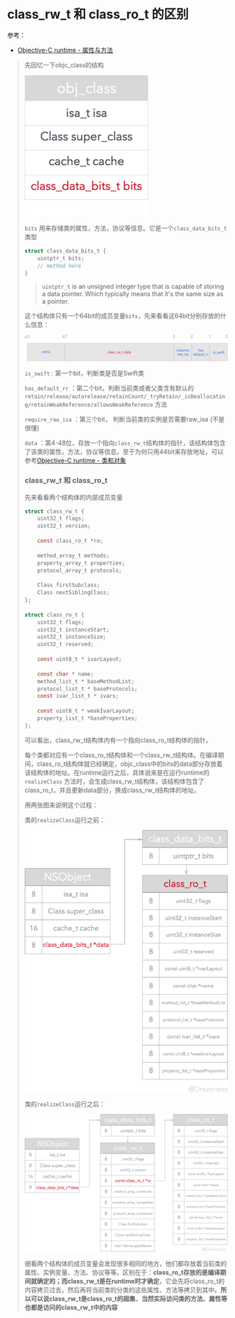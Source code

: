 # class_rw_t 和 class_ro_t 的区别

参考：

+ [Objective-C runtime - 属性与方法](http://vanney9.com/2017/06/05/objective-c-runtime-property-method/)



> 先回忆一下objc_class的结构
>
> ![019](https://github.com/winfredzen/iOS-Basic/blob/master/Runtime/images/019.png)
>
> `bits` 用来存储类的属性，方法，协议等信息。它是一个`class_data_bits_t`类型
>
> ```objective-c
> struct class_data_bits_t {
>     uintptr_t bits;
>     // method here
> }
> ```
>
> > `uintptr_t` is an unsigned integer type that is capable of storing a data pointer. Which typically means that it's the same size as a pointer.
>
> 这个结构体只有一个64bit的成员变量`bits`，先来看看这64bit分别存放的什么信息：
>
> ![020](https://github.com/winfredzen/iOS-Basic/blob/master/Runtime/images/020.png)
>
> `is_swift` : 第一个bit，判断类是否是Swift类
>
> `has_default_rr` ：第二个bit，判断当前类或者父类含有默认的`retain/release/autorelease/retainCount/_tryRetain/_isDeallocating/retainWeakReference/allowsWeakReference` 方法
>
> `require_raw_isa` ：第三个bit， 判断当前类的实例是否需要raw_isa (不是很懂)
>
> `data` ：第4-48位，存放一个指向`class_rw_t`结构体的指针，该结构体包含了该类的属性，方法，协议等信息。至于为何只用44bit来存放地址，可以参考[Objective-C runtime - 类和对象](http://vanney9.com/2017/06/03/objective-c-runtime-class-object/)
>
> ### class_rw_t 和 class_ro_t
>
> 先来看看两个结构体的内部成员变量
>
> ```objective-c
> struct class_rw_t {
>     uint32_t flags;
>     uint32_t version;
> 
>     const class_ro_t *ro;
> 
>     method_array_t methods;
>     property_array_t properties;
>     protocol_array_t protocols;
> 
>     Class firstSubclass;
>     Class nextSiblingClass;
> };
> 
> struct class_ro_t {
>     uint32_t flags;
>     uint32_t instanceStart;
>     uint32_t instanceSize;
>     uint32_t reserved;
> 
>     const uint8_t * ivarLayout;
> 
>     const char * name;
>     method_list_t * baseMethodList;
>     protocol_list_t * baseProtocols;
>     const ivar_list_t * ivars;
> 
>     const uint8_t * weakIvarLayout;
>     property_list_t *baseProperties;
> };
> ```
>
> 可以看出，class_rw_t结构体内有一个指向class_ro_t结构体的指针。
>
> 每个类都对应有一个class_ro_t结构体和一个class_rw_t结构体。在编译期间，class_ro_t结构体就已经确定，objc_class中的bits的data部分存放着该结构体的地址。在runtime运行之后，具体说来是在运行runtime的`realizeClass` 方法时，会生成class_rw_t结构体，该结构体包含了class_ro_t，并且更新data部分，换成class_rw_t结构体的地址。
>
> 用两张图来说明这个过程：
>
> 类的`realizeClass`运行之前：
>
> ![021](https://github.com/winfredzen/iOS-Basic/blob/master/Runtime/images/021.png)
>
> 类的`realizeClass`运行之后：
>
> ![022](https://github.com/winfredzen/iOS-Basic/blob/master/Runtime/images/022.png)
>
> 细看两个结构体的成员变量会发现很多相同的地方，他们都存放着当前类的属性、实例变量、方法、协议等等。区别在于：**class_ro_t存放的是编译期间就确定的；而class_rw_t是在runtime时才确定**，它会先将class_ro_t的内容拷贝过去，然后再将当前类的分类的这些属性、方法等拷贝到其中。**所以可以说class_rw_t是class_ro_t的超集**，**当然实际访问类的方法、属性等也都是访问的class_rw_t中的内容**